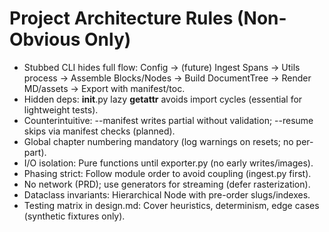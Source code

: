 # Project Architecture Rules (Non-Obvious Only)
- Stubbed CLI hides full flow: Config → (future) Ingest Spans → Utils process → Assemble Blocks/Nodes → Build DocumentTree → Render MD/assets → Export with manifest/toc.
- Hidden deps: __init__.py lazy __getattr__ avoids import cycles (essential for lightweight tests).
- Counterintuitive: --manifest writes partial without validation; --resume skips via manifest checks (planned).
- Global chapter numbering mandatory (log warnings on resets; no per-part).
- I/O isolation: Pure functions until exporter.py (no early writes/images).
- Phasing strict: Follow module order to avoid coupling (ingest.py first).
- No network (PRD); use generators for streaming (defer rasterization).
- Dataclass invariants: Hierarchical Node with pre-order slugs/indexes.
- Testing matrix in design.md: Cover heuristics, determinism, edge cases (synthetic fixtures only).
